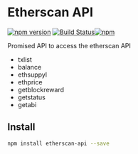 # Etherscan API

[![npm version](https://badge.fury.io/js/rpc-check.svg)](https://badge.fury.io/js/etherscan-api) [![Build Status](https://travis-ci.org/sebs/rpc-check.svg?branch=master)](https://travis-ci.org/sebs/etherscan-api)[![npm](https://img.shields.io/npm/dt/etherscan-api.svg?maxAge=2592000)]()

Promised API to access the etherscan API

* txlist
* balance
* ethsuppyl
* ethprice
* getblockreward
* getstatus
* getabi


 ## Install

 ```bash
 npm install etherscan-api --save
 ```
